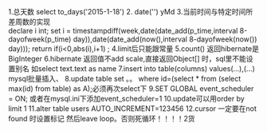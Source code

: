 1.总天数 select  to_days('2015-1-18')
2. date('') yMd
3.当前时间与特定时间所差周数的实现	
  declare i int;
  set i =  timestampdiff(week,date(date_add(p_time,interval 8-dayofweek(p_time) day)),date(date_add(now(),interval 8-dayofweek(now()) day)));
  return  if(i<0,abs(i),i+1) ;
4.limit后只能跟常量
5.count() 返回hibernate是BigInteger
6.hibernate 返回值不add scale,直接返回Object[] 时，sql里不能设置别名 如select text.text as name
7.insert into table(columns) values(...),(...) mysql批量插入、
8.update table set 。。 where id=(select * from (select max(id) from table) as A);必须再次select下
9.SET GLOBAL event_scheduler = ON; 或者在mysql.ini下添加event_scheduler=1
10.update可以用order by limit 1
11.alter table users AUTO_INCREMENT=123456
12.cursor 一定要在not found 时设置标记 然后leave loop。否则死循环！！！！2货
